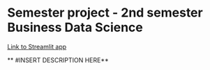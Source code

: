 # Semester project - 2nd semester Business Data Science

[Link to Streamlit app](https://app-project-mlops.cloud.sdu.dk/)

** #INSERT DESCRIPTION HERE**
